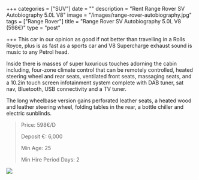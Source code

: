 +++
categories = ["SUV"]
date = ""
description = "Rent Range Rover SV Autobiography 5.0L V8"
image = "/images/range-rover-autobiography.jpg"
tags = ["Range Rover"]
title = "Range Rover SV Autobiography 5.0L V8 (598€)"
type = "post"

+++
This car in our opinion as good if not better than travelling in a Rolls Royce, plus is as fast as a sports car and V8 Supercharge exhaust sound is music to any Petrol head.

Inside there is masses of super luxurious touches adorning the cabin including, four-zone climate control that can be remotely controlled, heated steering wheel and rear seats, ventilated front seats, massaging seats, and a 10.2in touch screen infotainment system complete with DAB tuner, sat nav, Bluetooth, USB connectivity and a TV tuner.

The long wheelbase version gains perforated leather seats, a heated wood and leather steering wheel, folding tables in the rear, a bottle chiller and electric sunblinds.

> Price: 598€/D
>
> Deposit €: 6,000
>
> Min Age: 25
>
> Min Hire Period Days: 2

[![](/images/boton.png)](https://supercarmarbella.com/contact/ "Book")